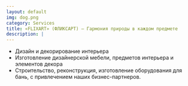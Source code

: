 ```yaml
---
layout: default
img: dog.png
category: Services
title: «FLIXART» (ФЛИКСАРТ) – Гармония природы в каждом предмете
description: |
---
```


- Дизайн и декорирование интерьера
- Изготовление дизайнерской мебели, предметов интерьера и элементов декора
- Строительство, реконструкция, изготовление оборудования для бань, с привлечением наших бизнес-партнеров.

